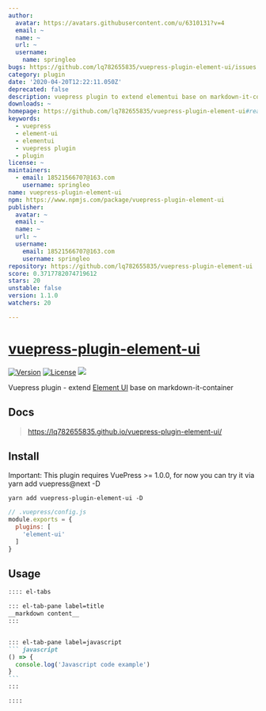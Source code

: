 ```yaml
---
author:
  avatar: https://avatars.githubusercontent.com/u/6310131?v=4
  email: ~
  name: ~
  url: ~
  username:
    name: springleo
bugs: https://github.com/lq782655835/vuepress-plugin-element-ui/issues
category: plugin
date: '2020-04-20T12:22:11.050Z'
deprecated: false
description: vuepress plugin to extend elementui base on markdown-it-container
downloads: ~
homepage: https://github.com/lq782655835/vuepress-plugin-element-ui#readme
keywords:
  - vuepress
  - element-ui
  - elementui
  - vuepress plugin
  - plugin
license: ~
maintainers:
  - email: 18521566707@163.com
    username: springleo
name: vuepress-plugin-element-ui
npm: https://www.npmjs.com/package/vuepress-plugin-element-ui
publisher:
  avatar: ~
  email: ~
  name: ~
  url: ~
  username:
    email: 18521566707@163.com
    username: springleo
repository: https://github.com/lq782655835/vuepress-plugin-element-ui
score: 0.3717782074719612
stars: 20
unstable: false
version: 1.1.0
watchers: 20

---
```


# [vuepress-plugin-element-ui](https://superbiger.github.io/vuepress-plugin-tabs/)

<a href="https://www.npmjs.com/package/vuepress-plugin-element-ui"><img src="https://img.shields.io/npm/v/vuepress-plugin-element-ui.svg" alt="Version"></a>
<a href="https://www.npmjs.com/package/vuepress-plugin-element-ui"><img src="https://img.shields.io/npm/l/vuepress-plugin-element-ui.svg" alt="License"></a>
<img src="https://img.shields.io/badge/thanks-element-brightgreen.svg"/>

Vuepress plugin - extend [Element UI](https://github.com/ElemeFE/element) base on markdown-it-container

## Docs
> https://lq782655835.github.io/vuepress-plugin-element-ui/

## Install
Important: This plugin requires VuePress >= 1.0.0, for now you can try it via yarn add vuepress@next -D

```shell
yarn add vuepress-plugin-element-ui -D
```

```javascript
// .vuepress/config.js
module.exports = {
  plugins: [
    'element-ui'
  ]
}
```

## Usage

~~~ md
:::: el-tabs

::: el-tab-pane label=title
__markdown content__
:::


::: el-tab-pane label=javascript
``` javascript
() => {
  console.log('Javascript code example')
}
```
:::

::::
~~~